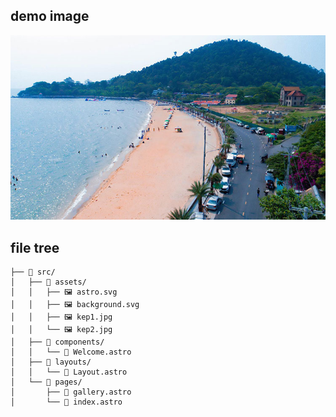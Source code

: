 ## demo image
![kep](./src/assets/kep2.jpg)

## file tree
```
├── 📁 src/
│   ├── 📁 assets/
│   │   ├── 🖼️ astro.svg
│   │   ├── 🖼️ background.svg
│   │   ├── 🖼️ kep1.jpg
│   │   └── 🖼️ kep2.jpg
│   ├── 📁 components/
│   │   └── 📄 Welcome.astro
│   ├── 📁 layouts/
│   │   └── 📄 Layout.astro
│   └── 📁 pages/
│       ├── 📄 gallery.astro
│       └── 📄 index.astro
```